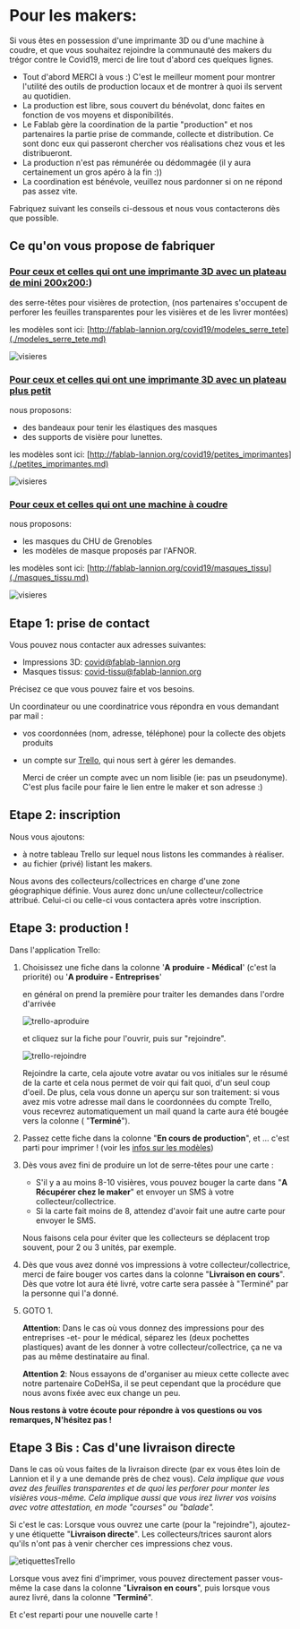 Pour les makers:
================

Si vous êtes en possession d'une imprimante 3D ou d'une machine à coudre,
et que vous souhaitez rejoindre la communauté des makers du trégor contre
le Covid19, merci de lire tout d'abord ces quelques lignes.

-   Tout d'abord MERCI à vous :) C'est le meilleur moment pour montrer
    l'utilité des outils de production locaux et de montrer à quoi
    ils servent au quotidien.
-   La production est libre, sous couvert du bénévolat, donc faites
    en fonction de vos moyens et disponibilités.
-   Le Fablab gère la coordination de la partie "production" et nos partenaires
    la partie prise de commande, collecte et distribution.
    Ce sont donc eux qui passeront chercher vos réalisations chez vous et les
    distribueront.
-   La production n'est pas rémunérée ou dédommagée (il y aura certainement un
    gros apéro à la fin :))
-   La coordination est bénévole, veuillez nous pardonner si on ne répond pas
    assez vite.

Fabriquez suivant les conseils ci-dessous et nous vous contacterons dès que
possible.

Ce qu'on vous propose de fabriquer
------------------------------------

### [Pour ceux et celles qui ont une imprimante 3D avec un plateau de mini 200x200:](./modeles_serre_tete.md))

des serre-têtes pour visières de protection, (nos partenaires s'occupent de
perforer les feuilles transparentes pour les visières et de les livrer montées)

les modèles sont ici: [http://fablab-lannion.org/covid19/modeles_serre_tete](./modeles_serre_tete.md)

![visieres](../images/covid19/visieres.png)


### [Pour ceux et celles qui ont une imprimante 3D avec un plateau plus petit](./petites_imprimantes.md)

nous proposons:
-   des bandeaux pour tenir les élastiques des masques
-   des supports de visière pour lunettes.

les modèles sont ici: [http://fablab-lannion.org/covid19/petites_imprimantes](./petites_imprimantes.md)

![visieres](../images/covid19/petites_imprimantes.png)

### [Pour ceux et celles qui ont une machine à coudre](./masques_tissu.md)

nous proposons:
-   les masques du CHU de Grenobles
-   les modèles de masque proposés par l'AFNOR.

les modèles sont ici: [http://fablab-lannion.org/covid19/masques_tissu](./masques_tissu.md)

![visieres](../images/covid19/masques.png)


Etape 1: prise de contact
-----------

Vous pouvez nous contacter aux adresses suivantes:
-   Impressions 3D: [covid@fablab-lannion.org](mailto://covid@fablab-lannion.org)
-   Masques tissus: [covid-tissu@fablab-lannion.org](mailto://covid-tissu@fablab-lannion.org)

Précisez ce que vous pouvez faire et vos besoins.

Un coordinateur ou une coordinatrice vous répondra en vous demandant par mail :
-   vos coordonnées (nom, adresse, téléphone) pour la collecte des objets
    produits
-   un compte sur [Trello](https://trello.com),  qui nous sert à gérer les
    demandes.

    Merci de créer un compte avec un nom lisible (ie: pas un pseudonyme).
    C'est plus facile pour faire le lien entre le maker et son adresse :)


Etape 2: inscription
------------

Nous vous ajoutons:

-   à notre tableau Trello sur lequel nous listons les commandes à réaliser.
-   au fichier (privé) listant les makers.

Nous avons des collecteurs/collectrices en charge d'une zone géographique
définie. Vous aurez donc un/une collecteur/collectrice attribué.
Celui-ci ou celle-ci vous contactera après votre inscription.




Etape 3: production !
------

Dans l'application Trello:

1.  Choisissez une fiche dans la colonne '**A produire - Médical**' (c'est la
    priorité) ou '**A produire - Entreprises**'

    en général on prend la première pour traiter les demandes dans l'ordre
    d'arrivée

    ![trello-aproduire](../images/covid19/ColonnesAproduire.jpg)

    et cliquez sur la fiche pour l'ouvrir, puis sur "rejoindre".

    ![trello-rejoindre](../images/covid19/trello1.png)

    Rejoindre la carte, cela ajoute votre avatar ou vos initiales sur le résumé
    de la carte et cela nous permet de voir qui fait quoi, d'un seul coup
    d'oeil. De plus, cela vous donne un aperçu sur son traitement: si vous avez
    mis votre adresse mail dans le coordonnées du compte Trello,
    vous recevrez automatiquement un mail quand la carte aura été bougée vers
    la colonne ( "**Terminé**").


2.  Passez cette fiche dans la colonne "**En cours de production**", et ...
    c'est parti pour imprimer ! (voir les
    [infos sur les modèles](modeles3DCovid.md))

3.  Dès vous avez fini de produire un lot de serre-têtes pour une carte :

    -   S'il y a au moins 8-10 visières, vous pouvez bouger la carte dans
        "**A Récupérer chez le maker**" et envoyer un SMS à votre
        collecteur/collectrice.
    -   Si la carte fait moins de 8, attendez d'avoir fait une autre carte pour
        envoyer le SMS.

    Nous faisons cela pour éviter que les collecteurs se déplacent trop
    souvent, pour 2 ou 3 unités, par exemple.

4.  Dès que vous avez donné vos impressions à votre collecteur/collectrice,
    merci de faire bouger vos cartes dans la colonne "**Livraison en cours**".
    Dès que votre lot aura été livré, votre carte sera passée à "Terminé" 
    par la personne qui l'a donné.

5.  GOTO 1.

    **Attention**: Dans le cas où vous donnez des impressions pour des
    entreprises -et- pour le médical, séparez les (deux pochettes plastiques)
    avant de les donner à votre collecteur/collectrice, ça ne va pas au même
    destinataire au final.

    **Attention 2**: Nous essayons de d'organiser au mieux cette collecte avec
    notre partenaire CoDeHSa, il se peut cependant que la procédure que nous
    avons fixée avec eux change un peu.

**Nous restons à votre écoute pour répondre à vos questions ou vos remarques,
N'hésitez pas !**


Etape 3 Bis : Cas d'une livraison directe
------------------------------------------

Dans le cas où vous faites de la livraison directe (par ex vous êtes loin de
Lannion et il y a une demande près de chez vous). *Cela implique que vous avez
des feuilles transparentes et de quoi les perforer pour monter les visières
vous-même. Cela implique aussi que vous irez livrer vos voisins avec votre
attestation, en mode "courses" ou "balade".*

Si c'est le cas: Lorsque vous ouvrez une carte (pour la "rejoindre"), ajoutez-y
une étiquette "**Livraison directe**". Les collecteurs/trices sauront alors
qu'ils n'ont pas à venir chercher ces impressions chez vous.

![etiquettesTrello](../images/covid19/EtiquettesTrello.jpg)

Lorsque vous avez fini d'imprimer, vous pouvez directement passer vous-même la
case dans la colonne "**Livraison en cours**", puis lorsque vous aurez livré,
dans la colonne "**Terminé**".

Et c'est reparti pour une nouvelle carte !
